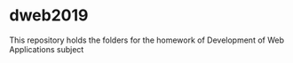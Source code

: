 # dweb2019
This repository holds the folders for the homework of Development of Web Applications subject
